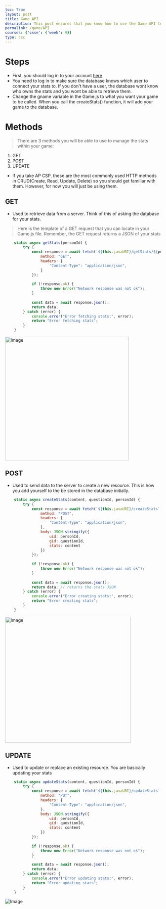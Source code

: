 ```yaml
---
toc: True
layout: post
title: Game API
description: This post ensures that you know how to use the Game API to manage your stats within the game
permalink: /game/API
courses: {'csse': {'week': 9}}
type: ccc 
---
```



# Steps
- First, you should log in to your account [here](https://pages.opencodingsociety.com/login)
- You need to log in to make sure the database knows which user to connect your stats to. If you don't have a user, the database wont know who owns the stats and you wont be able to retrieve them. 
- Change the gname variable in the Game.js to what you want your game to be called. When you call the createStats() function, it will add your game to the database.

# Methods
> There are 3 methods you will be able to use to manage the stats within your game:
1. GET
2. POST
3. UPDATE

* If you take AP CSP, these are the most commonly used HTTP methods in CRUD(Create, Read, Update, Delete) so you should get familiar with them. However, for now you will just be using them. 

## GET
- Used to retrieve data from a server. Think of this of asking the database for your stats. 

> Here is the template of a GET request that you can locate in your Game.js file. Remember, the GET request returns a JSON of your stats

```js
    static async getStats(personId) {
        try {
            const response = await fetch(`${this.javaURI}/getStats/${personId}`, {
                method: "GET",
                headers: {
                    "Content-Type": "application/json",
                }
            });
    
            if (!response.ok) {
                throw new Error("Network response was not ok");
            }
    
            const data = await response.json();
            return data;
        } catch (error) {
            console.error("Error fetching stats:", error);
            return "Error fetching stats";
        }
    }
```

<img width="400" alt="Image" src="https://github.com/user-attachments/assets/45d9e45f-6eab-4cf3-9a13-0beb6936646b" />

## POST
- Used to send data to the server to create a new resource. This is how you add yourself to the be stored in the database initially. 

```js
    static async createStats(content, questionId, personId) {
        try {
            const response = await fetch(`${this.javaURI}/createStats`, {
                method: "POST",
                headers: {
                    "Content-Type": "application/json",
                },
                body: JSON.stringify({
                    uid: personId,
                    gid: questionId,
                    stats: content
                })
            });
    
            if (!response.ok) {
                throw new Error("Network response was not ok");
            }
    
            const data = await response.json();
            return data; // returns the stats JSON
        } catch (error) {
            console.error("Error creating stats:", error);
            return "Error creating stats";
        }
    }
```
<img width="407" alt="Image" src="https://github.com/user-attachments/assets/346ff2a0-9e3b-46aa-8f7f-ac944def1ed8" />

## UPDATE
- Used to update or replace an existing resource. You are basically updating your stats 

```js
    static async updateStats(content, questionId, personId) {
        try {
            const response = await fetch(`${this.javaURI}/updateStats`, {
                method: "PUT",
                headers: {
                    "Content-Type": "application/json",
                },
                body: JSON.stringify({
                    uid: personId,
                    gid: questionId,
                    stats: content
                })
            });
    
            if (!response.ok) {
                throw new Error("Network response was not ok");
            }
    
            const data = await response.json();
            return data; 
        } catch (error) {
            console.error("Error updating stats:", error);
            return "Error updating stats";
        }
    }
```    
![Image](https://github.com/user-attachments/assets/5d5698a3-55c3-4c5b-a60d-d5ba0225d291)
